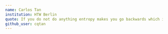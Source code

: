 ```yaml
---
name: Carlos Tan
institution: HTW Berlin
quote: If you do not do anything entropy makes you go backwards which is why we need to move forward
github_user: cqtan
---
```

